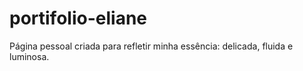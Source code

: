 # portifolio-eliane
Página pessoal criada para refletir minha essência: delicada, fluida e luminosa.
